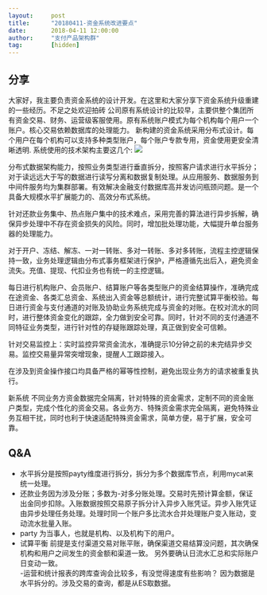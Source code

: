 ```yaml
---  
layout:     post   
title:      "20180411-资金系统改进要点"  
date:       2018-04-11 12:00:00  
author:     "支付产品架构群"  
tag:		[hidden]   
--- 
```


## 分享

大家好，我主要负责资金系统的设计开发。在这里和大家分享下资金系统升级重建的一些经历。不足之处欢迎拍砖
公司原有系统设计的比较早，主要供整个集团所有资金交易、财务、运营级客服使用。原有系统账户模式为每个机构每个用户一个账户。核心交易依赖数据库的处理能力。
新构建的资金系统采用分布式设计。每个用户在每个机构可以支持多种类型账户，每个账户专款专用，资金使用更安全清晰透明.
系统使用的技术架构主要这几个:
![](http://static.cocolian.cn/img/201806/20180612235827.png)  

分布式数据架构能力，按照业务类型进行垂直拆分，按照客户请求进行水平拆分；对于读远远大于写的数据进行读写分离和数据复制处理。从应用服务、数据服务到中间件服务均为集群部署。有效解决金融支付数据库高并发访问瓶颈问题。是一个具备大规模水平扩展能力的、高效分布式系统。

针对还款业务集中、热点账户集中的技术难点，采用完善的算法进行异步拆解，确保异步处理中不存在资金损失的风险。同时，增加批处理功能，大幅提升单台服务器的处理能力。

对于开户、冻结、解冻、一对一转账、多对一转账、多对多转账，流程主控逻辑保持一致，业务处理逻辑由分布式事务框架进行保护，严格遵循先出后入，避免资金流失。充值、提现、代扣业务也有统一的主控逻辑。

每日进行机构账户、会员账户、结算账户等各类型账户的资金结算操作，准确完成在途资金、各类汇总资金、系统出入资金等总额统计，进行完整试算平衡校验。每日进行资金与支付通道的对账及协助业务系统完成与资金的对账。在校对流水的同时，进行整体资金变化的跟踪，全力做到安全可靠。同时，针对不同的支付通道不同特征业务类型，进行针对性的存疑账跟踪处理，真正做到安全可信赖。

针对交易监控上：实时监控异常资金流水，准确提示10分钟之前的未完结异步交易。监控交易量异常突增现象，提醒人工跟踪接入。

在涉及到资金操作接口均具备严格的幂等性控制，避免出现业务方的请求被重复执行。

新系统 不同业务方资金数据完全隔离，针对特殊的资金需求，定制不同的资金账户类型，完成个性化的资金交易。各业务方、特殊资金需求完全隔离，避免特殊业务互相干扰，同时也利于快速适配特殊资金需求，简单方便，易于扩展，安全可靠。

## Q&A  

- 水平拆分是按照payty维度进行拆分，拆分为多个数据库节点，利用mycat来统一处理。 
- 还款业务因为涉及分账；多数为-对多分账处理。交易时先预计算金额，保证出金同步扣除。入账数据按照交易原子拆分计入异步入账凭证。异步入账凭证由异步处理任务处理。处理时同一个账户多比流水合并处理账户变入账动，变动流水批量入账。  
- party 为当事人，也就是机构、以及机构下的用户。  
- 试算平衡 前提是支付渠道交易对账平账，确保渠道交易结算没问题，其次确保机构和用户之间发生的资金额和渠道一致。 另外要确认日流水汇总和实际账户日变动一致。  
-运营和统计报表的跨库查询会比较多，有没觉得速度有些影响？ 因为数据是水平拆分的。涉及交易的查询，都是从ES取数据。  
